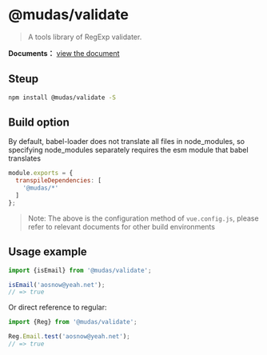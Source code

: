 # @mudas/validate

> A tools library of RegExp validater.

**Documents：** [view the document](https://aosnow.github.io/validate/)

## Steup
```bash
npm install @mudas/validate -S
```

## Build option
By default, babel-loader does not translate all files in node_modules, so specifying node_modules separately requires the esm module that babel translates
```js
module.exports = {
  transpileDependencies: [
    '@mudas/*'
  ]
};
```
> Note: The above is the configuration method of `vue.config.js`, please refer to relevant documents for other build environments

## Usage example
```js
import {isEmail} from '@mudas/validate';

isEmail('aosnow@yeah.net');
// => true
```

Or direct reference to regular:
```js
import {Reg} from '@mudas/validate';

Reg.Email.test('aosnow@yeah.net');
// => true
```

